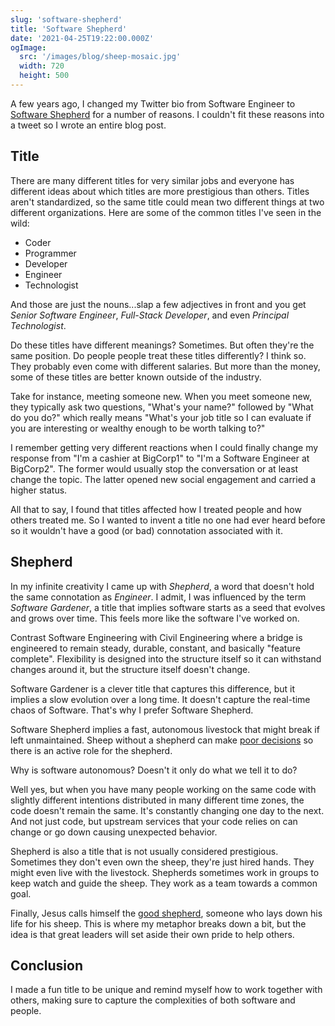 ```yaml
---
slug: 'software-shepherd'
title: 'Software Shepherd'
date: '2021-04-25T19:22:00.000Z'
ogImage:
  src: '/images/blog/sheep-mosaic.jpg'
  width: 720
  height: 500
---
```


A few years ago, I changed my Twitter bio from Software Engineer to [Software Shepherd](https://twitter.com/styfle/status/1083763630108217344) for a number of reasons. I couldn't fit these reasons into a tweet so I wrote an entire blog post.

## Title

There are many different titles for very similar jobs and everyone has different ideas about which titles are more prestigious than others. Titles aren't standardized, so the same title could mean two different things at two different organizations. Here are some of the common titles I've seen in the wild:

- Coder
- Programmer
- Developer
- Engineer
- Technologist

And those are just the nouns...slap a few adjectives in front and you get _Senior Software Engineer_, _Full-Stack Developer_, and even _Principal Technologist_.

Do these titles have different meanings? Sometimes. But often they're the same position. Do people people treat these titles differently? I think so. They probably even come with different salaries. But more than the money, some of these titles are better known outside of the industry.

Take for instance, meeting someone new. When you meet someone new, they typically ask two questions, "What's your name?" followed by "What do you do?" which really means "What's your job title so I can evaluate if you are interesting or wealthy enough to be worth talking to?"

I remember getting very different reactions when I could finally change my response from "I'm a cashier at BigCorp1" to "I'm a Software Engineer at BigCorp2". The former would usually stop the conversation or at least change the topic. The latter opened new social engagement and carried a higher status.

All that to say, I found that titles affected how I treated people and how others treated me. So I wanted to invent a title no one had ever heard before so it wouldn't have a good (or bad) connotation associated with it.

## Shepherd

In my infinite creativity I came up with _Shepherd_, a word that doesn't hold the same connotation as _Engineer_. I admit, I was influenced by the term _Software Gardener_, a title that implies software starts as a seed that evolves and grows over time. This feels more like the software I've worked on.

Contrast Software Engineering with Civil Engineering where a bridge is engineered to remain steady, durable, constant, and basically "feature complete". Flexibility is designed into the structure itself so it can withstand changes around it, but the structure itself doesn't change.

Software Gardener is a clever title that captures this difference, but it implies a slow evolution over a long time. It doesn't capture the real-time chaos of Software. That's why I prefer Software Shepherd.

Software Shepherd implies a fast, autonomous livestock that might break if left unmaintained. Sheep without a shepherd can make [poor decisions](https://www.youtube.com/watch?v=bLZW-kWr1F4) so there is an active role for the shepherd.

Why is software autonomous? Doesn't it only do what we tell it to do?

Well yes, but when you have many people working on the same code with slightly different intentions distributed in many different time zones, the code doesn't remain the same. It's constantly changing one day to the next. And not just code, but upstream services that your code relies on can change or go down causing unexpected behavior.

Shepherd is also a title that is not usually considered prestigious. Sometimes they don't even own the sheep, they're just hired hands. They might even live with the livestock. Shepherds sometimes work in groups to keep watch and guide the sheep. They work as a team towards a common goal.

Finally, Jesus calls himself the [good shepherd](https://www.biblegateway.com/passage/?search=John+10&version=ESV), someone who lays down his life for his sheep. This is where my metaphor breaks down a bit, but the idea is that great leaders will set aside their own pride to help others.

## Conclusion

I made a fun title to be unique and remind myself how to work together with others, making sure to capture the complexities of both software and people.
